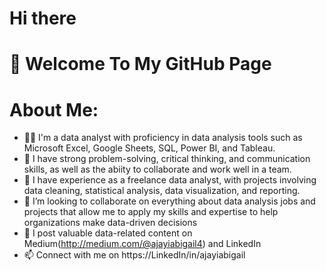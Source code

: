 # Hi there
# 👋 Welcome To My GitHub Page
# About Me:
- 👩‍💻 I'm a data analyst with proficiency in data analysis tools such as Microsoft Excel, Google Sheets, SQL, Power BI, and Tableau.
- 🌱 I have strong problem-solving, critical thinking, and communication skills, as well as the abiity to collaborate and work well in a team.
- 💌 I have experience as a freelance data analyst, with projects involving data cleaning, statistical analysis, data visualization, and reporting.
- 💞️ I’m looking to collaborate on everything about data analysis jobs and projects that allow me to apply my skills and expertise to help organizations make data-driven decisions
- 🤗 I post valuable data-related content on Medium(http://medium.com/@ajayiabigail4) and LinkedIn 
- 📫 Connect with me on https://LinkedIn/in/ajayiabigail



